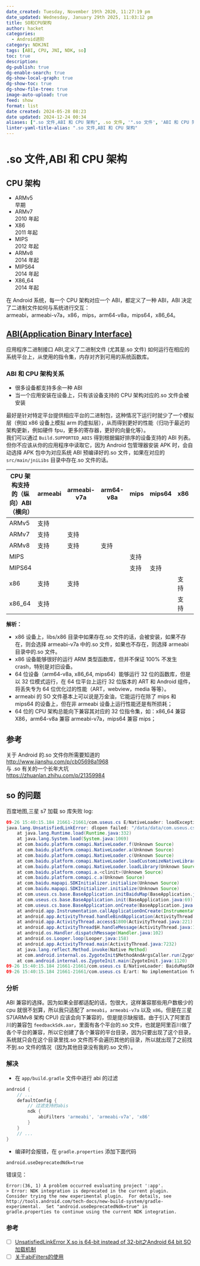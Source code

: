 ```yaml
---
date_created: Tuesday, November 19th 2020, 11:27:19 pm
date_updated: Wednesday, January 29th 2025, 11:03:12 pm
title: SO和CPU架构
author: hacket
categories:
  - Android进阶
category: NDKJNI
tags: [ABI, CPU, JNI, NDK, so]
toc: true
description: 
dg-publish: true
dg-enable-search: true
dg-show-local-graph: true
dg-show-toc: true
dg-show-file-tree: true
image-auto-upload: true
feed: show
format: list
date created: 2024-05-28 08:23
date updated: 2024-12-24 00:34
aliases: [".so 文件,ABI 和 CPU 架构", .so 文件, '".so 文件', 'ABI 和 CPU 架构"', ABI 和 CPU 架构]
linter-yaml-title-alias: ".so 文件,ABI 和 CPU 架构"
---
```


# .so 文件,ABI 和 CPU 架构

## CPU 架构

- ARMv5<br>早期
- ARMv7<br>2010 年起
- X86<br>2011 年起
- MIPS<br>2012 年起
- ARMv8<br>2014 年起
- MIPS64<br>2014 年起
- X86_64<br>2014 年起

在 Android 系统，每一个 CPU 架构对应一个 ABI，都定义了一种 ABI，ABI 决定了二进制文件如何与系统进行交互：<br>armeabi，armeabi-v7a，x86，mips，arm64-v8a，mips64，x86_64。

## [ABI(Application Binary Interface)](https://developer.android.com/ndk/guides/abis.html)

应用程序二进制接口 ABI,定义了二进制文件 (尤其是.so 文件) 如何运行在相应的系统平台上，从使用的指令集，内存对齐到可用的系统函数库。

### ABI 和 CPU 架构关系

- 很多设备都支持多余一种 ABI
- 当一个应用安装在设备上，只有该设备支持的 CPU 架构对应的.so 文件会被安装

最好是针对特定平台提供相应平台的二进制包，这种情况下运行时就少了一个模拟层（例如 x86 设备上模拟 arm 的虚拟层），从而得到更好的性能（归功于最近的架构更新，例如硬件 fpu，更多的寄存器，更好的向量化等）。<br>我们可以通过 `Build.SUPPORTED_ABIS` 得到根据偏好排序的设备支持的 ABI 列表。但你不应该从你的应用程序中读取它，因为 Android 包管理器安装 APK 时，会自动选择 APK 包中为对应系统 ABI 预编译好的.so 文件，如果在对应的 `src/main/jniLibs` 目录中存在.so 文件的话。

| CPU 架构支持的（纵向）ABI（横向） | armeabi | armeabi-v7a | arm64-v8a | mips | mips64 | x86 | x86_64 |
| ------------------- | ------- | ----------- | --------- | ---- | ------ | --- | ------ |
| ARMv5               | 支持      |             |           |      |        |     |        |
| ARMv7               | 支持      | 支持          |           |      |        |     |        |
| ARMv8               | 支持      | 支持          | 支持        |      |        |     |        |
| MIPS                |         |             |           | 支持   |        |     |        |
| MIPS64              |         |             |           | 支持   | 支持     |     |        |
| x86                 | 支持      | 支持          |           |      |        | 支持  |        |
| x86_64              | 支持      |             |           |      |        | 支持  | 支持     |

**解析：**

- x86 设备上，libs/x86 目录中如果存在.so 文件的话，会被安装，如果不存在，则会选择 armeabi-v7a 中的.so 文件，如果也不存在，则选择 armeabi 目录中的.so 文件。
- x86 设备能够很好的运行 ARM 类型函数库，但并不保证 100% 不发生 crash，特别是对旧设备。
- 64 位设备（arm64-v8a, x86_64, mips64）能够运行 32 位的函数库，但是以 32 位模式运行，在 64 位平台上运行 32 位版本的 ART 和 Android 组件，将丢失专为 64 位优化过的性能（ART，webview，media 等等）。
- armeabi 的 SO 文件基本上可以说是万金油，它能运行在除了 mips 和 mips64 的设备上，但在非 armeabi 设备上运行性能还是有所损耗；
- 64 位的 CPU 架构总能向下兼容其对应的 32 位指令集，如：x86_64 兼容 X86，arm64-v8a 兼容 armeabi-v7a，mips64 兼容 mips；

## 参考

关于 Android 的.so 文件你所需要知道的<br><http://www.jianshu.com/p/cb05698a1968><br>与 .so 有关的一个长年大坑<br><https://zhuanlan.zhihu.com/p/21359984>

## so 的问题

百度地图,三星 s7 加载 so 库失败 log:

```java
09-26 15:40:15.184 21661-21661/com.useus.cs E/NativeLoader: loadException
java.lang.UnsatisfiedLinkError: dlopen failed: "/data/data/com.useus.cs/files/libs/libBaiduMapSDK_base_v4_0_0.so" is 32-bit instead of 64-bit
    at java.lang.Runtime.load(Runtime.java:332)
    at java.lang.System.load(System.java:1069)
    at com.baidu.platform.comapi.NativeLoader.f(Unknown Source)
    at com.baidu.platform.comapi.NativeLoader.a(Unknown Source)
    at com.baidu.platform.comapi.NativeLoader.c(Unknown Source)
    at com.baidu.platform.comapi.NativeLoader.loadCustomizeNativeLibrary(Unknown Source)
    at com.baidu.platform.comapi.NativeLoader.loadLibrary(Unknown Source)
    at com.baidu.platform.comapi.a.<clinit>(Unknown Source)
    at com.baidu.platform.comapi.c.a(Unknown Source)
    at com.baidu.mapapi.SDKInitializer.initialize(Unknown Source)
    at com.baidu.mapapi.SDKInitializer.initialize(Unknown Source)
    at com.useus.cs.base.BaseApplication.initBaiduMap(BaseApplication.java:129)
    at com.useus.cs.base.BaseApplication.init(BaseApplication.java:69)
    at com.useus.cs.base.BaseApplication.onCreate(BaseApplication.java:53)
    at android.app.Instrumentation.callApplicationOnCreate(Instrumentation.java:1036)
    at android.app.ActivityThread.handleBindApplication(ActivityThread.java:6324)
    at android.app.ActivityThread.access$1800(ActivityThread.java:221)
    at android.app.ActivityThread$H.handleMessage(ActivityThread.java:1860)
    at android.os.Handler.dispatchMessage(Handler.java:102)
    at android.os.Looper.loop(Looper.java:158)
    at android.app.ActivityThread.main(ActivityThread.java:7232)
    at java.lang.reflect.Method.invoke(Native Method)
    at com.android.internal.os.ZygoteInit$MethodAndArgsCaller.run(ZygoteInit.java:1230)
    at com.android.internal.os.ZygoteInit.main(ZygoteInit.java:1120)
09-26 15:40:15.184 21661-21661/com.useus.cs E/NativeLoader: BaiduMapSDK_base_v4_0_0 Failed to load.
09-26 15:40:15.184 21661-21661/com.useus.cs E/art: No implementation found for int com.baidu.platform.comjni.engine.JNIEngine.initClass(java.lang.Object, int) (tried Java_com_baidu_platform_comjni_engine_JNIEngine_initClass and Java_com_baidu_platform_comjni_engine_JNIEngine_initClass__Ljava_lang_Object_2I)
```

### 分析

ABI 兼容的选择。因为如果全部都适配的话，包很大，这样兼容那些用户数极少的 cpu 就很不划算，所以我只适配了 `armeabi`，`armeabi-v7a` 以及 `x86`。但是在三星 S7(ARMv8 架构 CPU) 应该会向下兼容的，但是提示缺报错。由于引入了阿里百川的兼容包 `feedbackSdk.aar`，里面有各个平台的.so 文件，也就是阿里百川做了各个平台的兼容，所以它创建了各个兼容的平台目录，因为只要出现了这个目录，系统就只会在这个目录里找.so 文件而不会遍历其他的目录，所以就出现了之前找不到.so 文件的情况（因为其他目录没有我的.so 文件）。

### 解决

- 在 `app/build.gradle` 文件中进行 abi 的过滤

```groovy
android {
    // ...
    defaultConfig {
        // 过滤支持的abis
        ndk {
            abiFilters 'armeabi', 'armeabi-v7a', 'x86'
        }
    }
    // ...
}
```

- 编译时会报错，在 `gradle.properties` 添加下面代码

```
android.useDeprecatedNdk=true
```

错误见：

```
Error:(36, 1) A problem occurred evaluating project ':app'.
> Error: NDK integration is deprecated in the current plugin.  Consider trying the new experimental plugin.  For details, see http://tools.android.com/tech-docs/new-build-system/gradle-experimental.  Set "android.useDeprecatedNdk=true" in gradle.properties to continue using the current NDK integration.
```

### 参考

- [ ] [UnsatisfiedLinkError X.so is 64-bit instead of 32-bit之Android 64 bit SO加载机制](http://blog.csdn.net/canney_chen/article/details/50633982)
- [ ] [关于abiFilters的使用](http://blog.csdn.net/wove55678/article/details/52313208)
